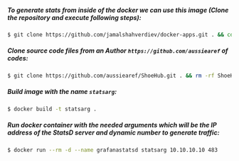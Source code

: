 ##### To generate stats from inside of the docker we can use this image (Clone the repository and execute following steps): 
```bash
$ git clone https://github.com/jamalshahverdiev/docker-apps.git . && cd generate-statsd-traffic
```

##### Clone source code files from an Author `https://github.com/aussiearef` of codes:
```bash
$ git clone https://github.com/aussiearef/ShoeHub.git . && rm -rf ShoeHub.DataGenerator && unzip Releases/Ubuntu.zip && cp ubuntu/* .
```

##### Build image with the name `statsarg`:
```bash
$ docker build -t statsarg .
```

##### Run docker container with the needed arguments which will be the IP address of the StatsD server and dynamic number to generate traffic:
```bash
$ docker run --rm -d --name grafanastatsd statsarg 10.10.10.10 483
```
